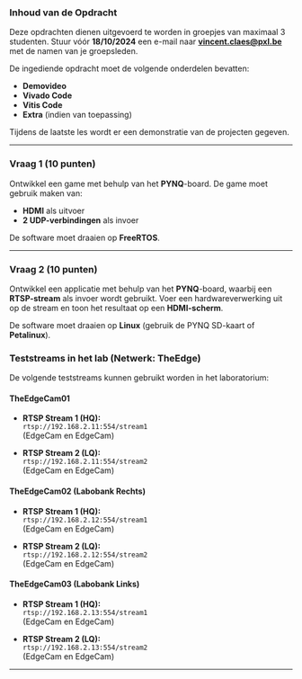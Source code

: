 ### Inhoud van de Opdracht

Deze opdrachten dienen uitgevoerd te worden in groepjes van maximaal 3 studenten. Stuur vóór **18/10/2024** een e-mail naar **vincent.claes@pxl.be** met de namen van je groepsleden.

De ingediende opdracht moet de volgende onderdelen bevatten:

- **Demovideo**
- **Vivado Code**
- **Vitis Code**
- **Extra** (indien van toepassing)

Tijdens de laatste les wordt er een demonstratie van de projecten gegeven.

---

### Vraag 1 (10 punten)

Ontwikkel een game met behulp van het **PYNQ**-board. De game moet gebruik maken van:

- **HDMI** als uitvoer
- **2 UDP-verbindingen** als invoer

De software moet draaien op **FreeRTOS**.

---

### Vraag 2 (10 punten)

Ontwikkel een applicatie met behulp van het **PYNQ**-board, waarbij een **RTSP-stream** als invoer wordt gebruikt. Voer een hardwareverwerking uit op de stream en toon het resultaat op een **HDMI-scherm**.

De software moet draaien op **Linux** (gebruik de PYNQ SD-kaart of **Petalinux**).

### Teststreams in het lab (Netwerk: TheEdge)

De volgende teststreams kunnen gebruikt worden in het laboratorium:

#### TheEdgeCam01
- **RTSP Stream 1 (HQ):**  
  `rtsp://192.168.2.11:554/stream1`  
  (EdgeCam en EdgeCam)

- **RTSP Stream 2 (LQ):**  
  `rtsp://192.168.2.11:554/stream2`  
  (EdgeCam en EdgeCam)

#### TheEdgeCam02 (Labobank Rechts)
- **RTSP Stream 1 (HQ):**  
  `rtsp://192.168.2.12:554/stream1`  
  (EdgeCam en EdgeCam)

- **RTSP Stream 2 (LQ):**  
  `rtsp://192.168.2.12:554/stream2`  
  (EdgeCam en EdgeCam)

#### TheEdgeCam03 (Labobank Links)
- **RTSP Stream 1 (HQ):**  
  `rtsp://192.168.2.13:554/stream1`  
  (EdgeCam en EdgeCam)

- **RTSP Stream 2 (LQ):**  
  `rtsp://192.168.2.13:554/stream2`  
  (EdgeCam en EdgeCam)

---
